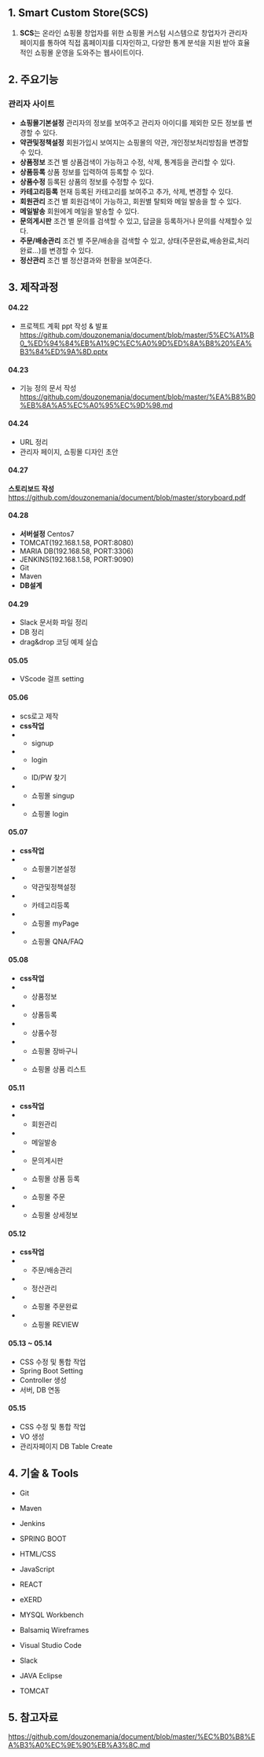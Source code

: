 ## 1. Smart Custom Store(SCS)
1. **SCS**는 온라인 쇼핑몰 창업자를 위한 쇼핑몰 커스텀 시스템으로 창업자가 관리자 페이지를 통하여 직접 홈페이지를 디자인하고, 다양한 통계 분석을 지원 받아 효율적인 쇼핑몰 운영을 도와주는 웹사이트이다.

## 2. 주요기능
### 관리자 사이트
- **쇼핑몰기본설정**
관리자의 정보를 보여주고 관리자 아이디를 제외한 모든 정보를 변경할 수 있다.
- **약관및정책설정**
회원가입시 보여지는 쇼핑몰의 약관, 개인정보처리방침을 변경할 수 있다.
- **상품정보**
조건 별 상품검색이 가능하고 수정, 삭제, 통계등을 관리할 수 있다.
- **상품등록**
상품 정보를 입력하여 등록할 수 있다.
- **상품수정**
등록된 상품의 정보를 수정할 수 있다.
- **카테고리등록**
현재 등록된 카테고리를 보여주고 추가, 삭제, 변경할 수 있다.
- **회원관리**
조건 별 회원검색이 가능하고, 회원별 탈퇴와 메일 발송을 할 수 있다.
- **메일발송**
회원에게 메일을 발송할 수 있다.
- **문의게시판**
조건 별 문의를 검색할 수 있고, 답글을 등록하거나 문의를 삭제할수 있다.
- **주문/배송관리**
조건 별 주문/배송을 검색할 수 있고, 상태(주문완료,배송완료,처리완료...)를 변경할 수 있다.
- **정산관리**
조건 별 정산결과와 현황을 보여준다.

## 3. 제작과정
#### 04.22
- 프로젝트 계획 ppt 작성 & 발표
https://github.com/douzonemania/document/blob/master/5%EC%A1%B0_%ED%94%84%EB%A1%9C%EC%A0%9D%ED%8A%B8%20%EA%B3%84%ED%9A%8D.pptx

#### 04.23
- 기능 정의 문서 작성
https://github.com/douzonemania/document/blob/master/%EA%B8%B0%EB%8A%A5%EC%A0%95%EC%9D%98.md

#### 04.24
- URL 정리
- 관리자 페이지, 쇼핑몰 디자인 초안

#### 04.27
**스토리보드 작성**
https://github.com/douzonemania/document/blob/master/storyboard.pdf

#### 04.28
- **서버설정** Centos7
- TOMCAT(192.168.1.58, PORT:8080)
- MARIA DB(192.168.58, PORT:3306)
- JENKINS(192.168.1.58, PORT:9090) 
- Git
- Maven
- **DB설계**

#### 04.29
- Slack 문서화 파일 정리
- DB 정리
- drag&drop 코딩 예제 실습

#### 05.05
- VScode 걸프 setting

#### 05.06
- scs로고 제작
- **css작업**
- - signup
- - login
- - ID/PW 찾기
- - 쇼핑몰 singup
- - 쇼핑몰 login

#### 05.07
- **css작업**
- - 쇼핑몰기본설정
- - 약관및정책설정
- - 카테고리등록
- - 쇼핑몰 myPage
- - 쇼핑몰 QNA/FAQ

#### 05.08
- **css작업**
- - 상품정보
- - 상품등록
- - 상품수정
- - 쇼핑몰 장바구니
- - 쇼핑몰 상품 리스트
#### 05.11
- **css작업**
- - 회원관리
- - 메일발송
- - 문의게시판
- - 쇼핑몰 상품 등록
- - 쇼핑몰 주문
- - 쇼핑몰 상세정보

#### 05.12
- **css작업**
- - 주문/배송관리
- - 정산관리
- - 쇼핑몰 주문완료
- - 쇼핑몰 REVIEW

#### 05.13 ~ 05.14
- CSS 수정 및 통합 작업
- Spring Boot Setting
- Controller 생성
- 서버, DB 연동

#### 05.15
- CSS 수정 및 통합 작업
- VO 생성
- 관리자페이지 DB Table Create

## 4. 기술 & Tools
- Git
- Maven
- Jenkins
- SPRING BOOT
- HTML/CSS
- JavaScript
- REACT

- eXERD
- MYSQL Workbench
- Balsamiq Wireframes
- Visual Studio Code
- Slack
- JAVA Eclipse
- TOMCAT



## 5. 참고자료
https://github.com/douzonemania/document/blob/master/%EC%B0%B8%EA%B3%A0%EC%9E%90%EB%A3%8C.md
